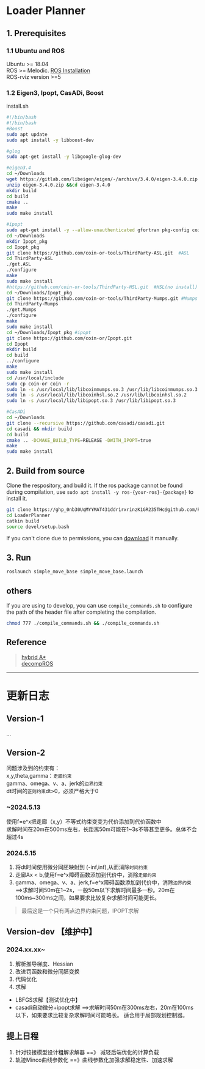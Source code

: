 # Loader Planner



## 1. Prerequisites
### 1.1 Ubuntu and ROS
Ubuntu >= 18.04  
ROS >= Melodic. [ROS Installation ](https://fishros.org.cn/forum/topic/20/%E5%B0%8F%E9%B1%BC%E7%9A%84%E4%B8%80%E9%94%AE%E5%AE%89%E8%A3%85%E7%B3%BB%E5%88%97)  
ROS-rviz version >=5

### 1.2 Eigen3, Ipopt, CasADi, Boost

install.sh
```bash
#!/bin/bash
#!/bin/bash
#Boost
sudo apt update
sudo apt install -y libboost-dev

#glog
sudo apt-get install -y libgoogle-glog-dev

#eigen3.4
cd ~/Downloads
wget https://gitlab.com/libeigen/eigen/-/archive/3.4.0/eigen-3.4.0.zip
unzip eigen-3.4.0.zip &&cd eigen-3.4.0
mkdir build
cd build
cmake ..
make
sudo make install

#ipopt
sudo apt-get install -y --allow-unauthenticated gfortran pkg-config coinor-libipopt-dev liblapack-dev libmetis-dev
cd ~/Downloads
mkdir Ipopt_pkg
cd Ipopt_pkg
git clone https://github.com/coin-or-tools/ThirdParty-ASL.git  #ASL
cd ThirdParty-ASL
./get.ASL
./configure
make
sudo make install
#https://github.com/coin-or-tools/ThirdParty-HSL.git  #HSL(no install)
cd ~/Downloads/Ipopt_pkg
git clone https://github.com/coin-or-tools/ThirdParty-Mumps.git #Mumps
cd ThirdParty-Mumps
./get.Mumps
./configure
make
sudo make install
cd ~/Downloads/Ipopt_pkg #ipopt
git clone https://github.com/coin-or/Ipopt.git
cd Ipopt 
mkdir build
cd build
../configure
make 
sudo make install
cd /usr/local/include
sudo cp coin-or coin -r
sudo ln -s /usr/local/lib/libcoinmumps.so.3 /usr/lib/libcoinmumps.so.3
sudo ln -s /usr/local/lib/libcoinhsl.so.2 /usr/lib/libcoinhsl.so.2
sudo ln -s /usr/local/lib/libipopt.so.3 /usr/lib/libipopt.so.3

#CasADi
cd ~/Downloads
git clone --recursive https://github.com/casadi/casadi.git
cd casadi && mkdir build 
cd build 
cmake .. -DCMAKE_BUILD_TYPE=RELEASE -DWITH_IPOPT=true
make
sudo make install
```

## 2. Build from source
Clone the respository, and build it. If the ros package cannot be found during compilation, use `sudo apt install -y ros-{your-ros}-{package}` to install it.
```bash
git clone https://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@github.com/Photin1a/LoaderPlanner.git
cd LoaderPlanner
catkin build
source devel/setup.bash
```
If you can't clone due to permissions, you can [download](https://github.com/Photin1a/LoaderPlanner) it manually.
## 3. Run
```bash
roslaunch simple_move_base simple_move_base.launch
```

## others
If you are using to develop, you can use `compile_commands.sh` to configure the path of the header file after completing the compilation.
```bash
chmod 777 ./compile_commands.sh && ./compile_commands.sh
```

## Reference
>[hybrid A*](https://github.com/zm0612/Hybrid_A_Star)  
>[decompROS](https://github.com/sikang/DecompROS.git)


---
# 更新日志
## Version-1
...
## Version-2
问题涉及到的约束有：  
x,y,theta,gamma：`走廊约束`   
gamma、omega、v、a、jerk的`边界约束`   
dt时间的`正则约束`dt>0，必须严格大于0   
### ~2024.5.13
使用f=e^x把走廊（x,y）不等式约束变变为代价添加到代价函数中   
求解时间在20m在500ms左右，长距离50m可能在1~3s不等甚至更多。总体不会超过4s   

### 2024.5.15
1) 将dt时间使用微分同胚映射到 (-inf,inf),从而消除`时间约束`  
2) 走廊Ax < b,使用f=e^x障碍函数添加到代价中，消除`走廊约束`  
3) gamma、omega、v、a、jerk,f=e^x障碍函数添加到代价中，消除`边界约束` 
==>求解时间50m在1~2s，一般50m以下求解时间最多一秒。20m在100ms~300ms之间，如果要求比较复杂求解时间可能更长。   

> 最后这是一个只有两点边界约束问题，IPOPT求解

## Version-dev 【维护中】
### 2024.xx.xx~
1) 解析推导梯度、Hessian
2) 改进罚函数和微分同胚变换
2) 代码优化
2) 求解
* LBFGS求解【测试优化中】
* casadi自动微分+ipopt求解
    ==>求解时间50m在300ms左右，20m在100ms以下，如果要求比较复杂求解时间可能略长。 适合用于局部规划控制器。

## 提上日程
1) 针对铰接模型设计粗解求解器  ==》 减轻后端优化的计算负载
2) 轨迹Minco曲线参数化  ==》曲线参数化加强求解稳定性、加速求解

